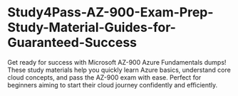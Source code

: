# Study4Pass-AZ-900-Exam-Prep-Study-Material-Guides-for-Guaranteed-Success
Get ready for success with Microsoft AZ-900 Azure Fundamentals dumps! These study materials help you quickly learn Azure basics, understand core cloud concepts, and pass the AZ-900 exam with ease. Perfect for beginners aiming to start their cloud journey confidently and efficiently.
